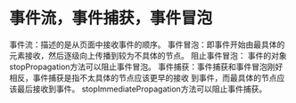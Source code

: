 # 事件流，事件捕获，事件冒泡
事件流：描述的是从页面中接收事件的顺序。
事件冒泡：即事件开始由最具体的元素接收，然后逐级向上传播到较为不具体的节点。
阻止事件冒泡： 事件的对象stopPropagation方法可以阻止事件冒泡。
事件捕获：事件捕获和事件冒泡刚好相反，事件捕获是指不太具体的节点应该更早的接收
到事件，而最具体的节点应该最后接收到事件。
stopImmediatePropagation方法可以阻止事件捕获。